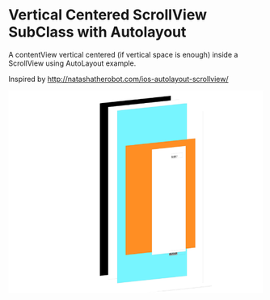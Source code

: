 Vertical Centered ScrollView SubClass with Autolayout
===========================

A contentView vertical centered (if vertical space is enough) inside a ScrollView using AutoLayout example.

Inspired by http://natashatherobot.com/ios-autolayout-scrollview/



 
<img src="Screen Shot 2015-11-12 at 15.10.55.png" height="400">
 

 
